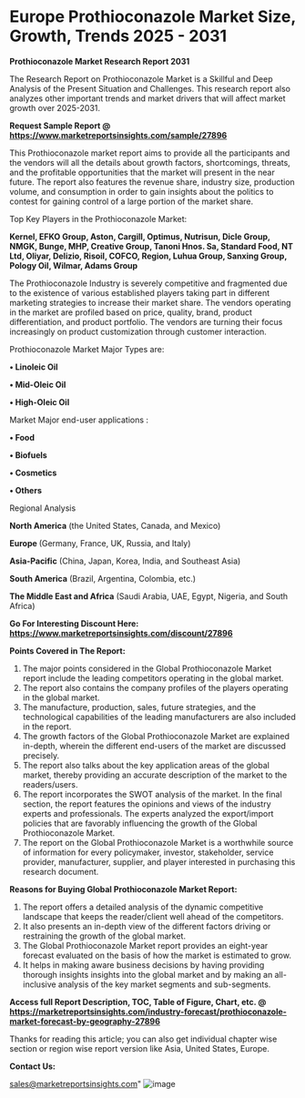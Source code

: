 # Europe Prothioconazole Market Size, Growth, Trends 2025 - 2031

<strong>Prothioconazole Market Research Report 2031</strong>

The Research Report on Prothioconazole Market is a Skillful and Deep Analysis of the Present Situation and Challenges. This research report also analyzes other important trends and market drivers that will affect market growth over 2025-2031.

<strong>Request Sample Report @ <a href=https://www.marketreportsinsights.com/sample/27896>https://www.marketreportsinsights.com/sample/27896</a></strong>

This Prothioconazole market report aims to provide all the participants and the vendors will all the details about growth factors, shortcomings, threats, and the profitable opportunities that the market will present in the near future. The report also features the revenue share, industry size, production volume, and consumption in order to gain insights about the politics to contest for gaining control of a large portion of the market share.

Top Key Players in the Prothioconazole Market:

<strong>Kernel, EFKO Group, Aston, Cargill, Optimus, Nutrisun, Dicle Group, NMGK, Bunge, MHP, Creative Group, Tanoni Hnos. Sa, Standard Food, NT Ltd, Oliyar, Delizio, Risoil, COFCO, Region, Luhua Group, Sanxing Group, Pology Oil, Wilmar, Adams Group</strong>

The Prothioconazole Industry is severely competitive and fragmented due to the existence of various established players taking part in different marketing strategies to increase their market share. The vendors operating in the market are profiled based on price, quality, brand, product differentiation, and product portfolio. The vendors are turning their focus increasingly on product customization through customer interaction.

Prothioconazole Market Major Types are:

<strong>• Linoleic Oil

• Mid-Oleic Oil

• High-Oleic Oil</strong>

Market Major end-user applications :

<strong>• Food

• Biofuels

• Cosmetics

• Others</strong>

Regional Analysis

</u><strong><b>North America</b></strong> (the United States, Canada, and Mexico)

<strong><b>Europe </b></strong>(Germany, France, UK, Russia, and Italy)

<strong><b>Asia-Pacific</b></strong> (China, Japan, Korea, India, and Southeast Asia)

<strong><b>South America</b></strong> (Brazil, Argentina, Colombia, etc.)

<strong><b>The Middle East and Africa</b></strong> (Saudi Arabia, UAE, Egypt, Nigeria, and South Africa)

<strong>Go For Interesting Discount Here: <a href=https://www.marketreportsinsights.com/discount/27896>https://www.marketreportsinsights.com/discount/27896</a></strong>

<strong>Points Covered in The Report:</strong>
<ol>
  <li>The major points considered in the Global Prothioconazole Market report include the leading competitors operating in the global market.</li>
  <li>The report also contains the company profiles of the players operating in the global market.</li>
  <li>The manufacture, production, sales, future strategies, and the technological capabilities of the leading manufacturers are also included in the report.</li>
  <li>The growth factors of the Global Prothioconazole Market are explained in-depth, wherein the different end-users of the market are discussed precisely.</li>
  <li>The report also talks about the key application areas of the global market, thereby providing an accurate description of the market to the readers/users.</li>
  <li>The report incorporates the SWOT analysis of the market. In the final section, the report features the opinions and views of the industry experts and professionals. The experts analyzed the export/import policies that are favorably influencing the growth of the Global Prothioconazole Market.</li>
  <li>The report on the Global Prothioconazole Market is a worthwhile source of information for every policymaker, investor, stakeholder, service provider, manufacturer, supplier, and player interested in purchasing this research document.</li>
</ol>
<strong>Reasons for Buying Global Prothioconazole Market Report:</strong>

<ol>
  <li>The report offers a detailed analysis of the dynamic competitive landscape that keeps the reader/client well ahead of the competitors.</li>
  <li>It also presents an in-depth view of the different factors driving or restraining the growth of the global market.</li>
  <li>The Global Prothioconazole Market report provides an eight-year forecast evaluated on the basis of how the market is estimated to grow.</li>
  <li>It helps in making aware business decisions by having providing thorough insights insights into the global market and by making an all-inclusive analysis of the key market segments and sub-segments.</li>
</ol>
<strong>Access full Report Description, TOC, Table of Figure, Chart, etc. @ <a href=https://marketreportsinsights.com/industry-forecast/prothioconazole-market-forecast-by-geography-27896>https://marketreportsinsights.com/industry-forecast/prothioconazole-market-forecast-by-geography-27896</a></strong>


Thanks for reading this article; you can also get individual chapter wise section or region wise report version like Asia, United States, Europe.

<strong>Contact Us:</strong>

sales@marketreportsinsights.com"
![image](https://github.com/user-attachments/assets/1f6157f5-76df-4e99-b116-c0d98dcddbc2)
